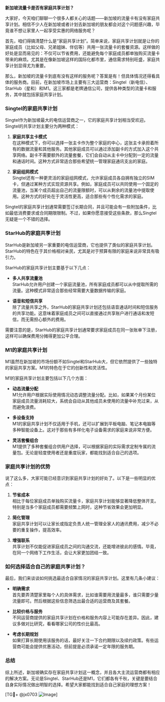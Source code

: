 **新加坡流量卡是否有家庭共享计划？**

大家好，今天咱们聊聊一个很多人都关心的话题——新加坡的流量卡有没有家庭共享计划。相信不少人在新加坡或者计划去新加坡的朋友都会对这个问题感兴趣，毕竟谁不想让家里人一起享受实惠的网络服务呢？

首先，咱们得搞清楚什么是“家庭共享计划”。简单来说，家庭共享计划就是让你的家庭成员（比如父母、兄弟姐妹、伴侣等）共用一张流量卡的套餐资源。这样做的好处是显而易见的：不仅可以节省费用，还能避免每个家庭成员都单独购买流量卡带来的麻烦。尤其是在像新加坡这样的国际化都市里，通信需求特别旺盛，家庭共享计划显得尤为重要。

那么，新加坡的流量卡到底有没有这样的服务呢？答案是有！但具体情况还得看具体的服务商。目前，在新加坡市场上主要有三大运营商：Singtel（新电信）、StarHub（星和）和M1。这三家都是老牌通信公司，提供各种类型的流量卡和服务，其中就包括家庭共享计划。

### Singtel的家庭共享计划

Singtel作为新加坡最大的电信运营商之一，它的家庭共享计划相当受欢迎。Singtel的共享计划主要分为两种模式：

1. **家庭共享主卡模式**  
   在这种模式下，你可以选择一张主卡作为整个家庭的中心，这张主卡承担着所有的数据流量和其他服务。其他家庭成员可以通过添加副卡的方式加入这个共享网络。副卡不需要额外的流量套餐，它们会自动从主卡中分配到一定的流量和通话时间。这种方式非常适合那些希望统一管理家庭通讯支出的家庭。

2. **家庭组网模式**  
   Singtel还有一种更灵活的家庭组网模式，允许家庭成员各自拥有独立的SIM卡，但通过某种方式实现资源共享。例如，家庭成员可以共同使用一个固定的流量池，当某个成员超出自己的流量限额时，可以从剩余的流量池中提取使用。这种方式的好处在于灵活性更高，适合那些有个性化需求的家庭。

Singtel的家庭共享计划通常需要签订长期合同，并且可能会有一些附加条件，比如最低消费要求或合同期限限制。不过，如果你愿意接受这些条款，那么Singtel无疑是一个不错的选择。

### StarHub的家庭共享计划

StarHub是新加坡另一家重要的电信运营商，它也提供了类似的家庭共享计划。StarHub的特色在于其价格相对亲民，尤其是对于预算有限的家庭来说非常具有吸引力。

StarHub的家庭共享计划主要基于以下几点：

- **多人共享流量池**  
  StarHub允许用户创建一个家庭流量池，所有家庭成员都可以从中提取所需的流量。这种模式非常适合那些经常需要大量数据传输的家庭。

- **语音和短信共享**  
  除了流量共享之外，StarHub的家庭共享计划还包括语音通话时间和短信服务的共享功能。这意味着家庭成员之间可以直接通过共享账户进行通话和发短信，而无需担心额外的费用。

需要注意的是，StarHub的家庭共享计划通常要求家庭成员在同一张账单下注册，这样可以确保费用分摊得更加公平合理。

### M1的家庭共享计划

M1虽然在新加坡的市场份额不如Singtel和StarHub大，但它依然提供了一些独特的家庭共享方案。M1的特色在于它的创新性和灵活性。

M1的家庭共享计划主要包括以下几个方面：

- **动态流量分配**  
  M1允许用户根据实际使用情况动态调整流量分配。比如，如果某个月份某位家庭成员流量消耗较大，系统会自动从其他成员未使用的流量中补充过来，从而避免浪费。

- **多设备支持**  
  M1的家庭共享计划不仅适用于手机，还可以扩展到平板电脑、笔记本电脑等多种智能设备上。这对于那些有多样化电子设备需求的家庭来说非常方便。

- **灵活套餐组合**  
  M1提供了多种套餐组合供用户选择，可以根据家庭的实际需求定制专属的流量包。无论是轻度使用者还是重度玩家，都能找到适合自己的选项。

### 家庭共享计划的优势

说了这么多，大家可能已经意识到家庭共享计划的好处了。以下是一些明显的优点：

1. **节省成本**  
   相比于每位家庭成员单独购买流量卡，家庭共享计划能够显著降低整体开支。特别是当多个家庭成员都需要频繁上网时，这种节省效果会更加明显。

2. **简化管理**  
   家庭共享计划可以让家长或指定负责人统一管理全家人的通讯费用，减少不必要的重复操作，提高效率。

3. **增强联系**  
   共享计划不仅能促进家庭成员之间的沟通交流，还能增进彼此的感情。毕竟，在同一个网络下工作生活，会让大家更加团结一致。

### 如何选择适合自己的家庭共享计划？

最后，我们来谈谈如何挑选最适合自家情况的家庭共享计划。这里有几条小建议：

- **明确需求**  
  首先要弄清楚家里每个人的具体需求，比如谁需要用流量最多，谁只需要少量流量即可。然后根据这些信息筛选出最合适的运营商及其套餐。

- **比较价格与服务**  
  不同运营商提供的家庭共享计划在价格和服务内容上可能存在差异。因此，建议多做对比研究，看看哪家公司的性价比最高。

- **考虑长期规划**  
  如果打算长期使用该服务的话，最好关注一下合约期限以及续约政策。有些运营商可能会提供优惠活动，但前提是必须承诺一定年限的服务期。

### 总结

综上所述，新加坡确实存在家庭共享计划这一概念，并且各大主流运营商都有相应的解决方案。无论是Singtel、StarHub还是M1，它们都各有千秋，关键是要结合自身实际情况做出明智的选择。希望大家都能找到适合自己家庭的理想方案！

[TG💪+ @jx0703 ![Image](https://github.com/user-attachments/assets/dbca1d08-cadb-493c-b0ec-ad6f7a83f270)]